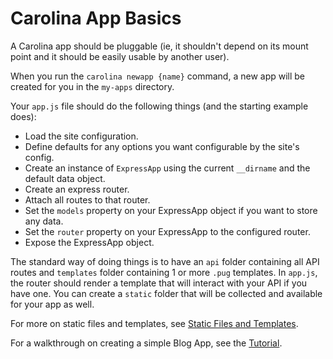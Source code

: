 
# Carolina App Basics #

A Carolina app should be pluggable (ie, it shouldn't depend on its mount point
and it should be easily usable by another user).

When you run the `carolina newapp {name}` command, a new app will be created
for you in the `my-apps` directory.

Your `app.js` file should do the following things (and the starting example does):

* Load the site configuration.
* Define defaults for any options you want configurable by the site's config.
* Create an instance of `ExpressApp` using the current `__dirname` and the default data object.
* Create an express router.
* Attach all routes to that router.
* Set the `models` property on your ExpressApp object if you want to store any data.
* Set the `router` property on your ExpressApp to the configured router.
* Expose the ExpressApp object.

The standard way of doing things is to have an `api` folder containing all
API routes and `templates` folder containing 1 or more `.pug` templates.
In `app.js`, the router should render a template that will interact with
your API if you have one. You can create a `static` folder that will be collected
and available for your app as well.

For more on static files and templates, see [Static Files and Templates](STATIC.md).

For a walkthrough on creating a simple Blog App, see the [Tutorial](../TUTORIAL.md).
